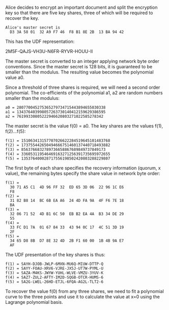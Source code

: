 
Alice decides to encrypt an important document and split the encryption key so that
there are five key shares, three of which will be required to recover the key.

~~~~
Alice's master secret is
  D3 3A 58 01  32 A9 F7 46  F8 B1 8E 2B  13 BA 94 42
~~~~

This has the UDF representation:

2M5F-QAJS-VH3U-N6FR-RYVR-HOUU-II

The master secret is converted to an integer applying network byte order conventions.
Since the master secret is 128 bits, it is guaranteed to be smaller than the modulus.
The resulting value becomes the polynomial value a0.

Since a threshold of three shares is required, we will need a second order polynomial.
The co-efficients of the polynomial a1, a2 are random numbers smaller than the 
modulus:

~~~~
a0 = 280770045275365279734715443894655030338
a1 = 134376403998057263730140412159629386595
a2 = 76199330805222946620803271022585278342
~~~~

The master secret is the value f(0) = a0. The key shares are the values f(1), f(2)...f(5):

~~~~
f(1) = 151063413157707026622284519645101483768
f(2) = 173755442650494666751460137440718493882
f(3) = 8563766832789736658867689849737849173
f(4) = 336053119546469163271256391735695972655
f(5) = 135376400028717556198502420803288229807
~~~~

The first byte of each share specifies the recovery information (quorum, x value), the
remaining bytes specify the share value in network byte order:

~~~~
f(1) = 
  30 71 A5 C1  4D 96 FF 32  ED 65 3D 06  22 96 1C E6
  F8
f(2) = 
  31 82 B8 14  BC 6B EA A6  24 4D FA 9A  4F F6 7E 18
  BA
f(3) = 
  32 06 71 52  4D B1 6C 50  EB B2 EA 4A  B3 34 DE 29
  55
f(4) = 
  33 FC D1 7A  01 67 84 33  43 94 0C 17  4C 51 3D 19
  2F
f(5) = 
  34 65 D8 8B  D7 8E 32 4D  2B F1 60 00  1B 4B 9A E7
  AF
~~~~

The UDF presentation of the key shares is thus:

~~~~
f(1) = SAYH-DJOB-JWLP-6MXN-MU6Q-MIUW-DTTP-Q
f(2) = SAYY-FOAU-XRV6-VJRE-JX5J-UT7W-PYML-U
f(3) = SAZA-M4KS-JWYW-YUHL-WLVE-VMZU-3YUV-K
f(4) = SAZ7-ZUL2-AFTY-IM2D-SQGB-OTCR-HUMS-6
f(5) = SA2G-LWEL-26HD-ETJL-6FQA-AG2L-TLT2-6
~~~~

To recover the value f(0) from any three shares, we need to fit a polynomial curve to 
the three points and use it to calculate the value at x=0 using the Lagrange polynomial
basis.
